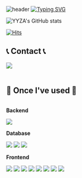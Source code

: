 ![header](https://capsule-render.vercel.app/api?type=rounded&color=timeGradient&text=Welcome%20to%20YYZA's%20GitHub%20👋&animation=twinkling&fontSize=40&fontAlignY=50&fontAlign=50&height=180)
[![Typing SVG](https://readme-typing-svg.demolab.com?font=Alkatra&weight=500&size=45&duration=3500&pause=3&color=6994CDEE&center=false&vCenter=false&multiline=true&repeat=true&width=1000&height=100&lines=Welcome+to+YYZA's+GitHub!👋)](https://git.io/typing-svg)

![YYZA's GitHub stats](https://github-readme-stats-pi-nine-38.vercel.app/api?username=YYZA&include_all_commits=true&show_icons=true&theme=cobalt)

[![Hits](https://hits.seeyoufarm.com/api/count/incr/badge.svg?url=https%3A%2F%2Fgithub.com%2Fbi-sz&count_bg=%23FFB6F3&title_bg=%23555555&icon=&icon_color=%23E7E7E7&title=GITHUB&edge_flat=false)](https://hits.seeyoufarm.com)
 



## 📞 Contact 📞
<div style="display:flex; flex-direction:row;">
    <a href="mailto:dragon2castle@gmail.com">
        <img src="https://img.shields.io/badge/Gmail-EA4335?style=for-the-badge&logo=Gmail&logoColor=white"> 
    </a>
   
</div><br>
    
## 🔨 Once I've used 🔨
<div style="display:flex; flex-direction:column; align-items:flex-start;">
    <!-- Backend -->
    <p><strong>Backend</strong></p>
    <div>
        <img src="https://img.shields.io/badge/Node.js-007396?style=for-the-badge&logo=Node.js&logoColor=white"> 
<!--         <img src="https://img.shields.io/badge/Spring Boot-6DB33F?style=for-the-badge&logo=spring boot&logoColor=white">  -->
    </div>
    <!-- Database -->
    <p><strong>Database</strong></p>
    <div>
        <img src="https://img.shields.io/badge/oracle-F80000?style=for-the-badge&logo=oracle&logoColor=white"> 
        <img src="https://img.shields.io/badge/mysql-4479A1?style=for-the-badge&logo=mysql&logoColor=white"> 
        <img src="https://img.shields.io/badge/firebase-FFCA28?style=for-the-badge&logo=firebase&logoColor=white">
    </div>
    <!-- Frontend -->
    <p><strong>Frontend</strong></p>
    <div>
        <img src="https://img.shields.io/badge/html5-E34F26?style=flat-square&logo=html5&logoColor=white"> 
        <img src="https://img.shields.io/badge/css-1572B6?style=flat-square&logo=css3&logoColor=white"> 
        <img src="https://img.shields.io/badge/javascript-F7DF1E?style=flat-square&logo=javascript&logoColor=black"> 
        <img src="https://img.shields.io/badge/Tailwind%20CSS-%2338B2AC.svg?logo=tailwind-css&logoColor=white">
        <img src="https://img.shields.io/badge/react-5ed3f3?style=flat-square&logo=react&logoColor=white">
        <img src="https://img.shields.io/badge/vue-3fb27f?style=flat-square&logo=Vue&logoColor=white">
        <img src="https://img.shields.io/badge/pixi.js-e82868?style=flat-square&logo=pixi.js&logoColor=white">
        <img src="https://img.shields.io/badge/GSAP-8bf595?style=flat-square&logo=GSAP&logoColor=white">
    </div>
   <br>
</div>
